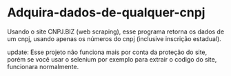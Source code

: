 # Adquira-dados-de-qualquer-cnpj
Usando o site CNPJ.BIZ (web scraping), esse programa retorna os dados de um cnpj, usando apenas os números do cnpj (inclusive inscrição estadual).

update: Esse projeto não funciona mais por conta da proteção do site, porém se você usar o selenium por exemplo para extrair o codigo do site, funcionara normalmente.
